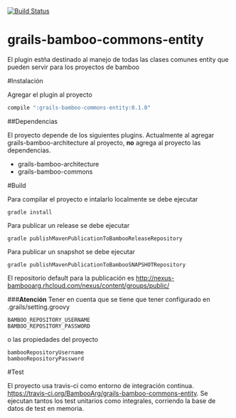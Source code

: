 [![Build Status](https://travis-ci.org/BambooArg/grails-bamboo-commons-entity.svg?branch=master)](https://travis-ci.org/BambooArg/grails-bamboo-commons-entity.svg)

grails-bamboo-commons-entity
============================

El plugin estña destinado al manejo de todas las clases comunes entity que pueden servir para los proyectos de bamboo


#Instalación

Agregar el plugin al proyecto
```groovy
compile ":grails-bamboo-commons-entity:0.1.0"
```

##Dependencias

El proyecto depende de los siguientes plugins. Actualmente al agregar grails-bamboo-architecture al proyecto, **no** agrega al proyecto las dependencias.

- grails-bamboo-architecture
- grails-bamboo-commons


#Build

Para compilar el proyecto e intalarlo localmente se debe ejecutar

 ```script
gradle install
```

Para publicar un release se debe ejecutar

```script
gradle publishMavenPublicationToBambooReleaseRepository

```

Para publicar un snapshot se debe ejecutar

```script
gradle publishMavenPublicationToBambooSNAPSHOTRepository

```

El repositorio default para la publicación es http://nexus-bambooarg.rhcloud.com/nexus/content/groups/public/


###**Atención**
Tener en cuenta que se tiene que tener configurado en .grails/setting.groovy
```script
BAMBOO_REPOSITORY_USERNAME
BAMBOO_REPOSITORY_PASSWORD

```

o las propiedades del proyecto
```script
bambooRepositoryUsername
bambooRepositoryPassword

```


#Test

El proyecto usa travis-ci como entorno de integración continua. https://travis-ci.org/BambooArg/grails-bamboo-commons-entity.
Se ejecutan tantos los test unitarios como integrales, corriendo la base de datos de test en memoria.







